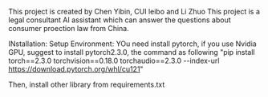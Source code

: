 This project is created by Chen Yibin, CUI leibo and Li Zhuo
This project is a legal consultant AI assistant which can answer the questions about consumer proection law from China. 

INstallation:
Setup Environment:
YOu need install pytorch, if you use Nvidia GPU, suggest to install pytorch2.3.0, the command as following
"pip install torch==2.3.0 torchvision==0.18.0 torchaudio==2.3.0 --index-url https://download.pytorch.org/whl/cu121"

Then, install other library from requirements.txt
